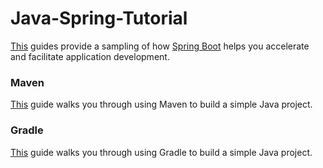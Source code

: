 # Java-Spring-Tutorial
[This](https://spring.io/guides) guides provide a sampling of how [Spring Boot](https://github.com/spring-projects/spring-boot) helps you accelerate and facilitate application development.

### Maven
[This](https://spring.io/guides/gs/maven/) guide walks you through using Maven to build a simple Java project.

### Gradle
[This](https://spring.io/guides/gs/gradle/) guide walks you through using Gradle to build a simple Java project.

